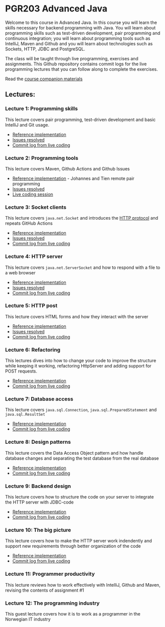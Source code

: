 # PGR203 Advanced Java

Welcome to this course in Advanced Java. In this course you will learn the skills necessary for backend programming with Java. You will learn about programming skills such as test-driven development, pair programming and continuous integration; you will learn about programming tools such as IntelliJ, Maven and Github and you will learn about technologies such as Sockets, HTTP, JDBC and PostgreSQL.

The class will be taught through live programming, exercises and assignments. This Github repository contains commit logs for the live programming lectures that you can follow along to complete the exercises.

Read the [course companion materials](ADVANCED_JAVA.md)

## Lectures:

### Lecture 1: Programming skills

This lecture covers pair programming, test-driven development and basic IntelliJ and Git usage.

* [Reference implementation](https://github.com/kristiania-pgr203-2021/pgr203-lectures/commits/reference/01) 
* [Issues resolved](https://github.com/kristiania-pgr203-2021/pgr203-lectures/milestone/1)
* [Commit log from live coding](https://github.com/kristiania-pgr203-2021/pgr203-lectures/commits/lectures/01)

### Lecture 2: Programming tools

This lecture covers Maven, Github Actions and Github Issues

* [Reference implementation](https://github.com/kristiania-pgr203-2021/pgr203-forelesning-2-reference) - Johannes and Tien remote pair programming
* [Issues resolved](https://github.com/kristiania-pgr203-2021/pgr203-lectures/milestone/2)
* [Live coding session](https://github.com/kristiania-pgr203-2021/pgr203-2021-forelesning-2)

### Lecture 3: Socket clients

This lecture covers `java.net.Socket` and introduces the [HTTP protocol](https://www.rfc-editor.org/rfc/rfc7230.html) and repeats GitHub Actions

* [Reference implementation](https://github.com/kristiania-pgr203-2021/pgr203-lectures/tree/reference/03) 
* [Issues resolved](https://github.com/kristiania-pgr203-2021/pgr203-lectures/milestone/3)
* [Commit log from live coding](https://github.com/kristiania-pgr203-2021/pgr203-http-client/commits/master)


### Lecture 4: HTTP server

This lecture covers `java.net.ServerSocket` and how to respond with a file to a web browser

* [Reference implementation](https://github.com/kristiania-pgr203-2021/pgr203-lectures/commits/reference/04) 
* [Issues resolved](https://github.com/kristiania-pgr203-2021/pgr203-lectures/milestone/4)
* [Commit log from live coding](https://github.com/kristiania-pgr203-2021/pgr203-lectures/commits/lecture/04)


### Lecture 5: HTTP post

This lecture covers HTML forms and how they interact with the server

* [Reference implementation](https://github.com/kristiania-pgr203-2021/pgr203-lectures/commits/reference/05) 
* [Issues resolved](https://github.com/kristiania-pgr203-2021/pgr203-lectures/milestone/5)
* [Commit log from live coding](https://github.com/kristiania-pgr203-2021/pgr203-lectures/commits/lecture/05)


### Lecture 6: Refactoring

This lectures dives into how to change your code to improve the structure while keeping it working, refactoring HttpServer and adding support for POST requests.

* [Reference implementation](https://github.com/kristiania-pgr203-2021/pgr203-lectures/commits/reference/06) 
* [Commit log from live coding](https://github.com/kristiania-pgr203-2021/pgr203-lectures/commits/lecture/06)


### Lecture 7: Database access

This lecture covers `java.sql.Connection`, `java.sql.PreparedStatement` and `java.sql.ResultSet`

* [Reference implementation](https://github.com/kristiania-pgr203-2021/pgr203-lectures/commits/reference/07) 
* [Commit log from live coding](https://github.com/kristiania-pgr203-2021/pgr203-lectures/commits/lecture/07)

### Lecture 8: Design patterns

This lecture covers the Data Access Object pattern and how handle database changes and separating the test database from the real database

* [Reference implementation](https://github.com/kristiania-pgr203-2021/pgr203-lectures/commits/reference/08) 
* [Commit log from live coding](https://github.com/kristiania-pgr203-2021/pgr203-lectures/commits/lecture/08)

### Lecture 9: Backend design

This lecture covers how to structure the code on your server to integrate the HTTP server with JDBC-code

* [Reference implementation](https://github.com/kristiania-pgr203-2021/pgr203-lectures/commits/reference/09) 
* [Commit log from live coding](https://github.com/kristiania-pgr203-2021/pgr203-lectures/commits/lecture/09)

### Lecture 10: The big picture

This lecture covers how to make the HTTP server work indendently and support new requirements through better organization of the code

* [Reference implementation](https://github.com/kristiania-pgr203-2021/pgr203-lectures/commits/reference/10) 
* [Commit log from live coding](https://github.com/kristiania-pgr203-2021/pgr203-lectures/commits/lecture/10)


### Lecture 11: Programmer productivity

This lecture reviews how to work effectively with IntelliJ, Github and Maven, revising the contents of assignment #1


### Lecture 12: The programming industry

This guest lecture covers how it is to work as a programmer in the Norwegian IT industry




